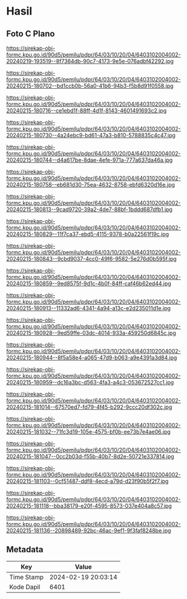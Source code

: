 # Hasil

## Foto C Plano

https://sirekap-obj-formc.kpu.go.id/90d5/pemilu/pdpr/64/03/10/20/04/6403102004002-20240219-193519--8f7364db-90c7-4173-9e5e-076adbf42292.jpg

https://sirekap-obj-formc.kpu.go.id/90d5/pemilu/pdpr/64/03/10/20/04/6403102004002-20240215-180702--bd1ccb0b-56a0-41b6-94b3-f5b8d91f0558.jpg

https://sirekap-obj-formc.kpu.go.id/90d5/pemilu/pdpr/64/03/10/20/04/6403102004002-20240215-180716--ce1ebd1f-88ff-4d1f-8143-4601491693c2.jpg

https://sirekap-obj-formc.kpu.go.id/90d5/pemilu/pdpr/64/03/10/20/04/6403102004002-20240215-180730--4a24ebc9-bd61-47a3-b810-5788835c4c47.jpg

https://sirekap-obj-formc.kpu.go.id/90d5/pemilu/pdpr/64/03/10/20/04/6403102004002-20240215-180744--d4a617be-8dae-4efe-971a-777a637da46a.jpg

https://sirekap-obj-formc.kpu.go.id/90d5/pemilu/pdpr/64/03/10/20/04/6403102004002-20240215-180758--eb681d30-75ea-4632-8758-ebfd6320d16e.jpg

https://sirekap-obj-formc.kpu.go.id/90d5/pemilu/pdpr/64/03/10/20/04/6403102004002-20240215-180813--9cad9720-39a2-4de7-88bf-1bddd687dfb1.jpg

https://sirekap-obj-formc.kpu.go.id/90d5/pemilu/pdpr/64/03/10/20/04/6403102004002-20240215-180829--11f7ca37-ebd5-4115-9378-b0a22561f19c.jpg

https://sirekap-obj-formc.kpu.go.id/90d5/pemilu/pdpr/64/03/10/20/04/6403102004002-20240215-180843--9cbd9037-4cc0-49f6-9582-5e276d0b595f.jpg

https://sirekap-obj-formc.kpu.go.id/90d5/pemilu/pdpr/64/03/10/20/04/6403102004002-20240215-180859--9ed8575f-9d1c-4b0f-84ff-caf46b62ed44.jpg

https://sirekap-obj-formc.kpu.go.id/90d5/pemilu/pdpr/64/03/10/20/04/6403102004002-20240215-180913--11332ad6-4341-4a94-a13c-e2d235011d1e.jpg

https://sirekap-obj-formc.kpu.go.id/90d5/pemilu/pdpr/64/03/10/20/04/6403102004002-20240215-180928--9ed59ffe-03dc-4014-933a-459250d6845c.jpg

https://sirekap-obj-formc.kpu.go.id/90d5/pemilu/pdpr/64/03/10/20/04/6403102004002-20240215-180944--8f5a58e4-a065-47d9-b063-a9e4391a3d84.jpg

https://sirekap-obj-formc.kpu.go.id/90d5/pemilu/pdpr/64/03/10/20/04/6403102004002-20240215-180959--dc16a3bc-d563-4fa3-a4c3-053672527cc1.jpg

https://sirekap-obj-formc.kpu.go.id/90d5/pemilu/pdpr/64/03/10/20/04/6403102004002-20240215-181014--67570ed7-fd79-4f45-b292-9ccc20df302c.jpg

https://sirekap-obj-formc.kpu.go.id/90d5/pemilu/pdpr/64/03/10/20/04/6403102004002-20240215-181032--71fc3d19-105e-4575-bf0b-ee73b7e4ae06.jpg

https://sirekap-obj-formc.kpu.go.id/90d5/pemilu/pdpr/64/03/10/20/04/6403102004002-20240215-181047--0cc2b03d-f55b-40b7-8d2e-50721e337814.jpg

https://sirekap-obj-formc.kpu.go.id/90d5/pemilu/pdpr/64/03/10/20/04/6403102004002-20240215-181103--0cf51487-ddf8-4ecd-a79d-d23f90b5f2f7.jpg

https://sirekap-obj-formc.kpu.go.id/90d5/pemilu/pdpr/64/03/10/20/04/6403102004002-20240215-181118--bba38179-e20f-4595-8573-037e404a8c57.jpg

https://sirekap-obj-formc.kpu.go.id/90d5/pemilu/pdpr/64/03/10/20/04/6403102004002-20240215-181136--20898489-92bc-46ac-9ef1-9f3faf8248be.jpg


## Metadata

| Key        | Value               |
| ---------- | ------------------- |
| Time Stamp | 2024-02-19 20:03:14 |
| Kode Dapil | 6401                |



